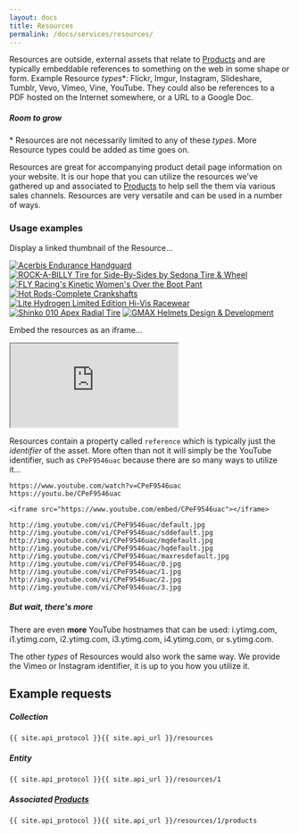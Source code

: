 ```yaml
---
layout: docs
title: Resources
permalink: /docs/services/resources/
---
```


[var_Products]: /docs/services/products

Resources are outside, external assets that relate to [Products][var_Products] and are typically embeddable references to something on the web in some shape or form. Example 
Resource *types*<span class="text-pink">*</span>: Flickr, Imgur, Instagram, Slideshare, Tumblr, Vevo, Vimeo, Vine, YouTube. They could also be references to a PDF hosted on the Internet somewhere, or a URL to a 
Google Doc.

<div class="note unreleased">
    <h5>Room to grow</h5>
    <p>* Resources are not necessarily limited to any of these <em>types</em>. More Resource types could be added as time goes on.</p>
</div>

Resources are great for accompanying product detail page information on your website. It is our hope that you can utilize the resources we've gathered up and 
associated to [Products][var_Products] to help sell the them via various sales channels. Resources are very versatile and can be used in a number of ways. 

### Usage examples
Display a linked thumbnail of the Resource...

[![Acerbis Endurance Handguard](http://img.youtube.com/vi/ozRYBdjhIaw/3.jpg)](https://www.youtube.com/watch?v=ozRYBdjhIaw)
[![ROCK-A-BILLY Tire for Side-By-Sides by Sedona Tire & Wheel](http://img.youtube.com/vi/twUcZJkpvko/default.jpg)](https://www.youtube.com/watch?v=twUcZJkpvko)
[![FLY Racing's Kinetic Women's Over the Boot Pant](http://img.youtube.com/vi/a4w_otutzMA/default.jpg)](https://www.youtube.com/watch?v=a4w_otutzMA)
[![Hot Rods-Complete Crankshafts](http://img.youtube.com/vi/SK1MjVrkY-k/default.jpg)](https://www.youtube.com/watch?v=SK1MjVrkY-k)
[![Lite Hydrogen Limited Edition Hi-Vis Racewear](http://img.youtube.com/vi/jiU4Hd3a-hA/default.jpg)](https://www.youtube.com/watch?v=jiU4Hd3a-hA)
[![Shinko 010 Apex Radial Tire](http://img.youtube.com/vi/C2Dg8AcBMoI/default.jpg)](https://www.youtube.com/watch?v=C2Dg8AcBMoI)
[![GMAX Helmets Design & Development ](http://img.youtube.com/vi/BFwnDhLugQs/default.jpg)](https://www.youtube.com/watch?v=BFwnDhLugQs)

Embed the resources as an iframe...
<iframe src="https://www.youtube.com/embed/CPeF9546uac"></iframe>

Resources contain a property called `reference` which is typically just the *identifier* of the asset. More often than not it will simply be the YouTube identifier, such as 
`CPeF9546uac` because there are so many ways to utilize it...

```
https://www.youtube.com/watch?v=CPeF9546uac
https://youtu.be/CPeF9546uac

<iframe src="https://www.youtube.com/embed/CPeF9546uac"></iframe>

http://img.youtube.com/vi/CPeF9546uac/default.jpg
http://img.youtube.com/vi/CPeF9546uac/sddefault.jpg
http://img.youtube.com/vi/CPeF9546uac/mqdefault.jpg
http://img.youtube.com/vi/CPeF9546uac/hqdefault.jpg
http://img.youtube.com/vi/CPeF9546uac/maxresdefault.jpg
http://img.youtube.com/vi/CPeF9546uac/0.jpg
http://img.youtube.com/vi/CPeF9546uac/1.jpg
http://img.youtube.com/vi/CPeF9546uac/2.jpg
http://img.youtube.com/vi/CPeF9546uac/3.jpg
```

<div class="note info">
    <h5>But wait, there's more</h5>
    <p>There are even <strong>more</strong> YouTube hostnames that can be used: i.ytimg.com, i1.ytimg.com, i2.ytimg.com, i3.ytimg.com, i4.ytimg.com, or s.ytimg.com.</p>
</div>

The other *types* of Resources would also work the same way. We provide the Vimeo or Instagram identifier, it is up to you how you utilize it.

## Example requests

##### Collection

```
{{ site.api_protocol }}{{ site.api_url }}/resources
```

##### Entity

```
{{ site.api_protocol }}{{ site.api_url }}/resources/1
```

##### Associated [Products][var_Products]

```
{{ site.api_protocol }}{{ site.api_url }}/resources/1/products
```
